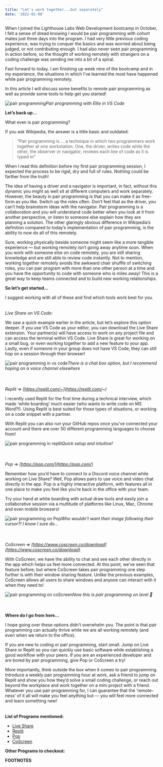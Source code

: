 ```yaml
---
title: "Let's work together...but separately"
date: '2022-01-08'
---
```


When I joined the Lighthouse Labs Web Development bootcamp in October, I felt a sense of dread knowing I would be pair programming with cohort mates just three days into the program. I had very little previous coding experience, was trying to conquer the basics and was worried about being judged, or not contributing enough. I had also never seen pair programming in action before, so the thought of working remotely with strangers on a coding challenge was sending me into a bit of a spiral.

Fast forward to today. I am finishing up week nine of the bootcamp and in my experience, the situations in which I’ve learned the most have happened while pair programming remotely.

In this article I will discuss some benefits to remote pair programming as well as provide some tools to help get you started!

![pair programming](https://miro.medium.com/max/545/1*zSPSoROGlIHgoz2xhslaqA.jpeg)*Pair programming with Ellie in VS Code*

**Let’s back up…**

What even is pair programming?

If you ask Wikipedia, the answer is a little basic and outdated:

> “Pair programming is … a technique in which two programmers work together at one workstation. One, the driver, writes code while the other, the observer or navigator, reviews each line of code as it is typed in”

When I read this definition before my first pair programming session, I expected the process to be rigid, dry and full of rules. Nothing could be farther from the truth!

The idea of having a driver and a navigator is important, in fact, without this dynamic you might as well sit at different computers and work separately. However, the beauty in pair programming is that you can make it as free-form as you like. Switch up the roles often. Don’t feel that as the driver, you can’t help brainstorm ideas with the navigator. Pair programming is a collaboration and you will understand code better when you look at it from another perspective, or listen to someone else explain how they are planning a solution.
The other glaringly obvious difference in Wikipedia’s definition compared to today’s implementation of pair programming, is the ability to now do all of this remotely.

Sure, working physically beside someone might seem like a more tangible experience — but working remotely isn’t going away anytime soon. When you work with someone else on code remotely, you are still sharing knowledge and are still able to review code instantly. Not to mention, working together remotely avoids the awkward chair shuffle of switching roles, you can pair program with more than one other person at a time and you have the opportunity to code with someone who is miles away! This is a great way to keep teams connected and to build new working relationships.

**So let’s get started…**

I suggest working with all of these and find which tools work best for you.\
\
\
*Live Share on VS Code:*

We saw a quick example earlier in the article, but let’s explore this option deeper. If you use VS Code as your editor, you can download the Live Share extension. Your partner(s) will have access to work on any project file and can access the terminal within VS Code. Live Share is great for working on a small bug, or even working together to add a new feature to your app. Lastly, even if someone in your group does not have VS Code, they can still hop on a session through their browser!

![pair programming in vs code](https://miro.medium.com/max/700/1*PPdlgJexjbIW3m0Fl6ylbw.jpeg)*There is a chat box option, but I recommend hoping on a voice channel elsewhere*\
\
\
\
*Replit => [https://replit.com/~](https://replit.com/~)*

I recently used Replit for the first time during a technical interview, which made ‘white boarding’ much easier (who wants to write code on MS Word?!).
Using Replit is best suited for those types of situations, or working on a code snippet with a partner.

With Replit you can also run your GitHub repos once you’ve connected your account and there are over 50 different programming languages to choose from!

![pair programming in replit](https://miro.medium.com/max/700/1*p9QGvxhfRuE5yH_y6EolZQ.png)*Quick setup and intuitive!*\
\
\
\
*Pop => [https://pop.com/](https://pop.com/)*

Remember how you’d have to connect to a Discord voice channel while working on Live Share? Well, Pop allows pairs to use voice and video chat directly in the app.
Pop is a highly interactive platform, with features all in one place to make you feel like you’re back in the office with your team.

Try your hand at white boarding with actual draw tools and easily join a collaborative session via a multitude of platforms like Linux, Mac, Chrome and even mobile browsers!

![pair programming on Pop](https://miro.medium.com/max/700/1*E-v8YSDViUGS9YvNA5ZByQ.jpeg)*Who wouldn’t want their image following their cursor?! I know I sure do…*\
\
\
\
*CoScreen => [https://www.coscreen.co/download](https://www.coscreen.co/download)*

With CoScreen, we have the ability to chat and see each other directly in the app which helps us feel more connected. At this point, we’ve seen that feature before; but where CoScreen takes pair programming one step further is with their window sharing feature. Unlike the previous examples, CoScreen allows all users to share windows and anyone can interact with it when they need to!

![pair programming on coScreen](https://miro.medium.com/max/700/1*ETLYuno_5FMZzOO_GPzXVQ.png)*Now this is pair programming on level 💯*\
\
\
\
**Where do I go from here...**

I hope going over these options didn’t overwhelm you. The point is that pair programming can actually thrive while we are all working remotely (and even when we return to the office).

If you are new to coding or pair programming, start small. Jump on Live Share or Replit so you can quickly use basic software while establishing a good workflow with your peers. If you are an experienced developer and are bored by pair programming, give Pop or CoScreen a try!

More importantly, think outside the box when it comes to pair programming. Introduce a weekly pair programming hour at work, ask a friend to jump on Replit and show you how they’d solve a small coding challenge, or reach out beyond the workplace and work together on a mini project with a friend. Whatever you use pair programming for, I can guarantee that the ‘remote-ness’ of it all will make you feel anything but — you will feel more connected and learn something new!\
\
\
**List of Programs mentioned:**
- [Live Share](https://marketplace.visualstudio.com/items?itemName=MS-vsliveshare.vsliveshare-pack)
- [Replit](https://replit.com/~)
- [Pop](https://pop.com/)
- [CoScreen](https://www.coscreen.co/download)

**Other Programs to checkout:**

**FOOTNOTES**